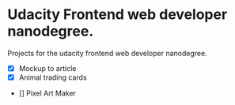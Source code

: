 # Udacity Frontend web developer nanodegree.

Projects for the udacity frontend web developer nanodegree.

- [x] Mockup to article
- [x] Animal trading cards
- [] Pixel Art Maker
